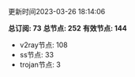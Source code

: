 更新时间2023-03-26 18:14:06

**总订阅: 73**
**总节点: 252**
**有效节点: 144**
- v2ray节点: 108
- ss节点: 33
- trojan节点: 3
